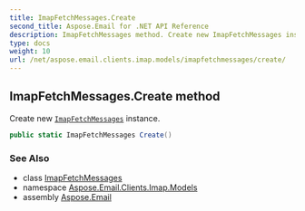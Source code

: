 ```yaml
---
title: ImapFetchMessages.Create
second_title: Aspose.Email for .NET API Reference
description: ImapFetchMessages method. Create new ImapFetchMessages instance
type: docs
weight: 10
url: /net/aspose.email.clients.imap.models/imapfetchmessages/create/
---
```

## ImapFetchMessages.Create method

Create new [`ImapFetchMessages`](../) instance.

```csharp
public static ImapFetchMessages Create()
```

### See Also

* class [ImapFetchMessages](../)
* namespace [Aspose.Email.Clients.Imap.Models](../../imapfetchmessages/)
* assembly [Aspose.Email](../../../)


